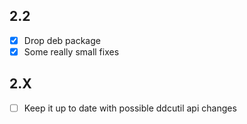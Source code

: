 ## 2.2

- [x] Drop deb package
- [x] Some really small fixes

## 2.X

- [ ] Keep it up to date with possible ddcutil api changes
